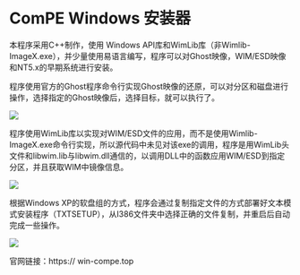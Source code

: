# ComPE Windows 安装器

本程序采用C++制作，使用 Windows API库和WimLib库（非Wimlib-ImageX.exe），并少量使用易语言编写，程序可以对Ghost映像，WIM/ESD映像和NT5.x的早期系统进行安装。

程序使用官方的Ghost程序命令行实现Ghost映像的还原，可以对分区和磁盘进行操作，选择指定的Ghost映像后，选择目标，就可以执行了。

![](media/a46473ba8aa11deac826b4e9a63a8666.png)

程序使用WimLib库以实现对WIM/ESD文件的应用，而不是使用Wimlib-ImageX.exe命令行实现，所以源代码中未见对该exe的调用，程序是用WimLib头文件和libwim.lib与libwim.dll通信的，以调用DLL中的函数应用WIM/ESD到指定分区，并且获取WIM中镜像信息。

![](media/d9c07bce0765dd0e5f70f0e3a42824c0.png)

根据Windows XP的软盘组的方式，程序会通过复制指定文件的方式部署好文本模式安装程序（TXTSETUP），从I386文件夹中选择正确的文件复制，并重启后自动完成一些操作。

![](media/3523e4ae222ad83ad40c0f081da74952.png)

官网链接：https:// win-compe.top
